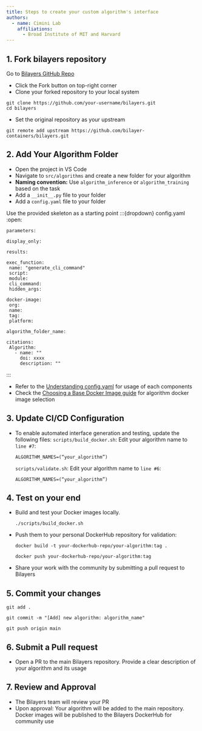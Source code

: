 ```yaml
---
title: Steps to create your custom algorithm's interface
authors:
  - name: Cimini Lab
    affiliations:
      - Broad Institute of MIT and Harvard
---
```


## 1. Fork bilayers repository
Go to [Bilayers GitHub Repo](https://github.com/bilayer-containers/bilayers/tree/main)
- Click the Fork button on top-right corner
- Clone your forked repository to your local system
```{code} yaml
git clone https://github.com/your-username/bilayers.git
cd bilayers
```
- Set the original repository as your upstream
```{code} yaml
git remote add upstream https://github.com/bilayer-containers/bilayers.git
```

## 2. Add Your Algorithm Folder
- Open the project in VS Code
- Navigate to `src/algorithms` and create a new folder for your algorithm
- **Naming convention:** Use `algorithm_inference` or `algorithm_training` based on the task 
- Add a `__init__.py` file to your folder
- Add a `config.yaml` file to your folder 

Use the provided skeleton as a starting point
:::{dropdown} config.yaml
:open:
```{code} yaml
parameters:
 
display_only:

results:
  
exec_function:
 name: "generate_cli_command"
 script:
 module:
 cli_command:
 hidden_args:

docker-image:
 org:
 name:
 tag:
 platform: 

algorithm_folder_name:

citations:
 Algorithm:
   - name: ""
     doi: xxxx
     description: ""
```
:::

- Refer to the [Understanding config.yaml](/understanding-config) for usage of each components
- Check the [Choosing a Base Docker Image guide](/right-base-docker-image) for algorithm docker image selection

## 3. Update CI/CD Configuration
- To enable automated interface generation and testing, update the following files:
  `scripts/build_docker.sh`: Edit your algorithm name to `line #7`:
  ```{code}
  ALGORITHM_NAMES=(“your_algorithm”)
  ```
  `scripts/validate.sh`: Edit your algorithm name to `line #6`:
  ```{code}
  ALGORITHM_NAMES=(“your_algorithm”)
  ```

## 4. Test on your end 
- Build and test your Docker images locally. 
  ```{code}
  ./scripts/build_docker.sh
  ```
- Push them to your personal DockerHub repository for validation:
  ```{code}
  docker build -t your-dockerhub-repo/your-algorithm:tag .
  ```
  ```{code}
  docker push your-dockerhub-repo/your-algorithm:tag
  ```
- Share your work with the community by submitting a pull request to Bilayers

## 5. Commit your changes
  ```{code}
  git add .
  ```
  ```{code}
  git commit -m "[Add] new algorithm: algorithm_name"
  ```
  ```{code}
  git push origin main
  ```

## 6. Submit a Pull request
- Open a PR to the main Bilayers repository. Provide a clear description of your algorithm and its usage

## 7. Review and Approval
- The Bilayers team will review your PR
- Upon approval:
    Your algorithm will be added to the main repository.
    Docker images will be published to the Bilayers DockerHub for community use
<!-- 
## Next Steps
For more details, check the Bilayers Contribution Guide or use the issue tracker for support -->